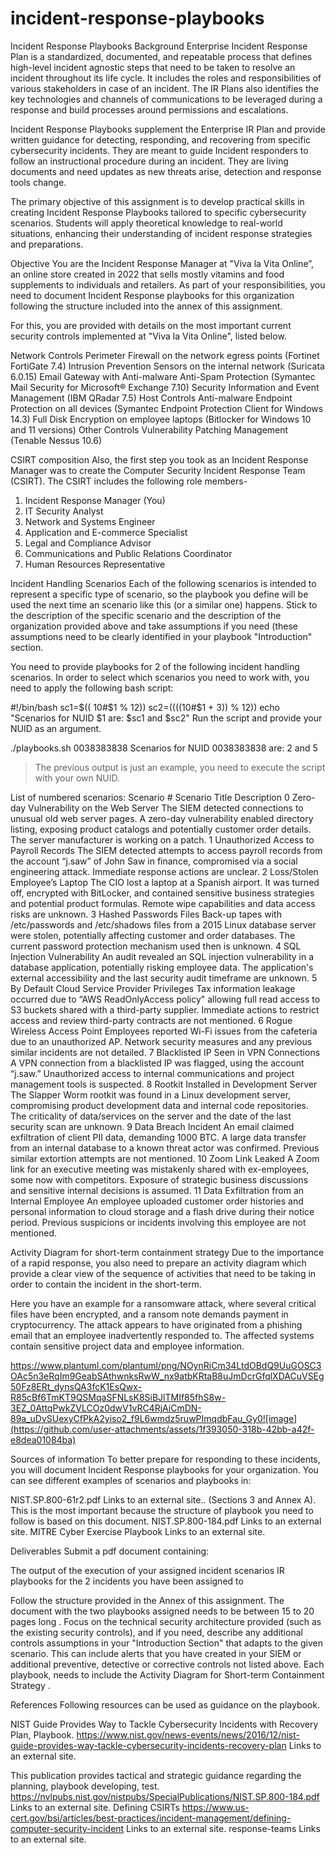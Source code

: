# incident-response-playbooks

Incident Response Playbooks
Background
Enterprise Incident Response Plan is a standardized, documented, and repeatable process that defines high-level incident agnostic steps that need to be taken to resolve an incident throughout its life cycle. It includes the roles and responsibilities of various stakeholders in case of an incident. The IR Plans also identifies the key technologies and channels of communications to be leveraged during a response and build processes around permissions and escalations.

Incident Response Playbooks supplement the Enterprise IR Plan and provide written guidance for detecting, responding, and recovering from specific cybersecurity incidents. They are meant to guide Incident responders to follow an instructional procedure during an incident. They are living documents and need updates as new threats arise, detection and response tools change.

The primary objective of this assignment is to develop practical skills in creating Incident Response Playbooks tailored to specific cybersecurity scenarios. Students will apply theoretical knowledge to real-world situations, enhancing their understanding of incident response strategies and preparations.

 

Objective
You are the Incident Response Manager at "Viva la Vita Online”, an online store created in 2022 that sells mostly vitamins and food supplements to individuals and retailers. As part of your responsibilities, you need to document Incident Response playbooks for this organization following the structure included into the annex of this assignment.

For this, you are provided with details on the most important current security controls implemented at "Viva la Vita Online", listed below.

Network Controls
Perimeter Firewall on the network egress points (Fortinet FortiGate 7.4)
Intrusion Prevention Sensors on the internal network (Suricata 6.0.15)
Email Gateway with Anti-malware Anti-Spam Protection (Symantec Mail Security for Microsoft® Exchange 7.10)
Security Information and Event Management (IBM QRadar 7.5)
Host Controls
Anti-malware Endpoint Protection on all devices (Symantec Endpoint Protection Client for Windows 14.3)
Full Disk Encryption on employee laptops (Bitlocker for Windows 10 and 11 versions)
Other Controls
Vulnerability Patching Management (Tenable Nessus 10.6)
 

CSIRT composition
Also, the first step you took as an Incident Response Manager was to create the Computer Security Incident Response Team (CSIRT). The CSIRT includes the following role members-

1. Incident Response Manager (You)
2. IT Security Analyst
3. Network and Systems Engineer
4. Application and E-commerce Specialist
5. Legal and Compliance Advisor
6. Communications and Public Relations Coordinator
7. Human Resources Representative
 

Incident Handling Scenarios
Each of the following scenarios is intended to represent a specific type of scenario, so the playbook you define will be used the next time an scenario like this (or a similar one) happens. Stick to the description of the specific scenario and the description of the organization provided above and take assumptions if you need (these assumptions need to be clearly identified in your playbook "Introduction" section. 

You need to provide playbooks for 2 of the following incident handling scenarios. In order to select which scenarios you need to work with, you need to apply the following bash script:

#!/bin/bash
sc1=$(( 10#$1 % 12))
sc2=$(($((10#$1 + 3)) % 12))
echo "Scenarios for NUID $1 are:  $sc1 and $sc2"
Run the script and provide your NUID as an argument.

./playbooks.sh 0038383838
Scenarios for NUID 0038383838 are:  2 and 5

> The previous output is just an example, you need to execute the script with  your own NUID. 

List of numbered scenarios:
Scenario #	Scenario Title	Description
0	Zero-day Vulnerability on the Web Server	The SIEM detected connections to unusual old web server pages. A zero-day vulnerability enabled directory listing, exposing product catalogs and potentially customer order details. The server manufacturer is working on a patch.
1	Unauthorized Access to Payroll Records	The SIEM detected attempts to access payroll records from the account “j.saw” of John Saw in finance, compromised via a social engineering attack. Immediate response actions are unclear.
2	Loss/Stolen Employee’s Laptop	The CIO lost a laptop at a Spanish airport. It was turned off, encrypted with BitLocker, and contained sensitive business strategies and potential product formulas. Remote wipe capabilities and data access risks are unknown.
3	Hashed Passwords Files	Back-up tapes with /etc/passwords and /etc/shadows files from a 2015 Linux database server were stolen, potentially affecting customer and order databases. The current password protection mechanism used then is unknown.
4	SQL Injection Vulnerability	An audit revealed an SQL injection vulnerability in a database application, potentially risking employee data. The application's external accessibility and the last security audit timeframe are unknown.
5	By Default Cloud Service Provider Privileges	Tax information leakage occurred due to “AWS ReadOnlyAccess policy" allowing full read access to S3 buckets shared with a third-party supplier. Immediate actions to restrict access and review third-party contracts are not mentioned.
6	Rogue Wireless Access Point	Employees reported Wi-Fi issues from the cafeteria due to an unauthorized AP. Network security measures and any previous similar incidents are not detailed.
7	Blacklisted IP Seen in VPN Connections	A VPN connection from a blacklisted IP was flagged, using the account “j.saw.” Unauthorized access to internal communications and project management tools is suspected.
8	Rootkit Installed in Development Server	The Slapper Worm rootkit was found in a Linux development server, compromising product development data and internal code repositories. The criticality of data/services on the server and the date of the last security scan are unknown.
9	Data Breach Incident	An email claimed exfiltration of client PII data, demanding 1000 BTC. A large data transfer from an internal database to a known threat actor was confirmed. Previous similar extortion attempts are not mentioned.
10	Zoom Link Leaked	A Zoom link for an executive meeting was mistakenly shared with ex-employees, some now with competitors. Exposure of strategic business discussions and sensitive internal decisions is assumed.
11	Data Exfiltration from an Internal Employee	An employee uploaded customer order histories and personal information to cloud storage and a flash drive during their notice period. Previous suspicions or incidents involving this employee are not mentioned.
 

Activity Diagram for short-term containment strategy 
Due to the importance of a rapid response, you also need to prepare an activity diagram which provide a clear view of the sequence of activities that need to be taking in order to contain the incident in the short-term. 

Here you have an example for a ransomware attack, where several critical files have been encrypted, and a ransom note demands payment in cryptocurrency. The attack appears to have originated from a phishing email that an employee inadvertently responded to. The affected systems contain sensitive project data and employee information.

 https://www.plantuml.com/plantuml/png/NOynRiCm34LtdOBdQ9UuGOSC3OAc5n3eRqIm9GeabSAthwnksRwW_nx9atbKRtaB8uJmDcrGfqlXDACuVSEg50Fz8ERt_dynsQA3fcK1EsQwx-R85cBf6TmKT9QSMqaSFNLsK8SiBJlTMIf85fhS8w-3EZ_0AttqPwkZVLCOz0dwV1vRC4RjAiCmDN-89a_uDvSUexyCfPkA2yiso2_f9L6wmdz5ruwPImqdbFau_Gy0![image](https://github.com/user-attachments/assets/1f393050-318b-42bb-a42f-e8dea01084ba)


Sources of information 
To better prepare for responding to these incidents, you will document Incident Response playbooks for your organization. You can see different examples of scenarios and playbooks in:

NIST.SP.800-61r2.pdf Links to an external site.. (Sections 3 and Annex A). This is the most important because the structure of playbook you need to follow is based on this document.
NIST.SP.800-184.pdf Links to an external site.
MITRE Cyber Exercise Playbook Links to an external site.
 

Deliverables
Submit a pdf document containing:

The output of the execution of your assigned incident scenarios
IR playbooks for the 2 incidents you have been assigned to

Follow the structure provided in the Annex of this assignment.
The document with the two playbooks assigned needs to be between 15 to 20 pages long .
Focus on the technical security architecture provided (such as the existing security controls), and if you need, describe any additional controls assumptions in your "Introduction Section" that adapts to the given scenario. This can include alerts that you have created in your SIEM or additional preventive, detective or corrective controls not listed above.
Each playbook, needs to include the Activity Diagram for Short-term Containment Strategy .
 

References
Following resources can be used as guidance on the playbook.

NIST Guide Provides Way to Tackle Cybersecurity Incidents with Recovery Plan, Playbook.
https://www.nist.gov/news-events/news/2016/12/nist-guide-provides-way-tackle-cybersecurity-incidents-recovery-plan Links to an external site.

This publication provides tactical and strategic guidance regarding the planning, playbook developing, test. https://nvlpubs.nist.gov/nistpubs/SpecialPublications/NIST.SP.800-184.pdf Links to an external site.
Defining CSIRTs
https://www.us-cert.gov/bsi/articles/best-practices/incident-management/defining-computer-security-incident Links to an external site. response-teams Links to an external site.
